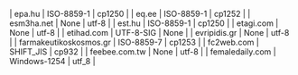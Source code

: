 | epa.hu | ISO-8859-1 | cp1250 |
| eq.ee | ISO-8859-1 | cp1252 |
| esm3ha.net | None | utf-8 |
| est.hu | ISO-8859-1 | cp1250 |
| etagi.com | None | utf-8 |
| etihad.com | UTF-8-SIG | None |
| evripidis.gr | None | utf-8 |
| farmakeutikoskosmos.gr | ISO-8859-7 | cp1253 |
| fc2web.com | SHIFT_JIS | cp932 |
| feebee.com.tw | None | utf-8 |
| femaledaily.com | Windows-1254 | utf_8 |

